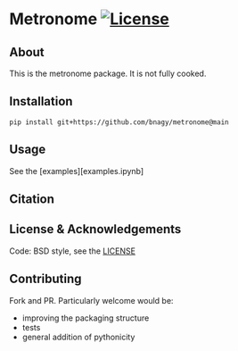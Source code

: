 # Metronome [![License](https://img.shields.io/badge/License-BSD%203--Clause-blue.svg)](https://opensource.org/licenses/BSD-3-Clause)


## About

This is the metronome package. It is not fully cooked.

## Installation

`pip install git+https://github.com/bnagy/metronome@main`

## Usage

See the [examples][examples.ipynb]

## Citation


## License & Acknowledgements

Code: BSD style, see the [LICENSE](LICENSE.txt)

## Contributing

Fork and PR. Particularly welcome would be:
- improving the packaging structure
- tests
- general addition of pythonicity

